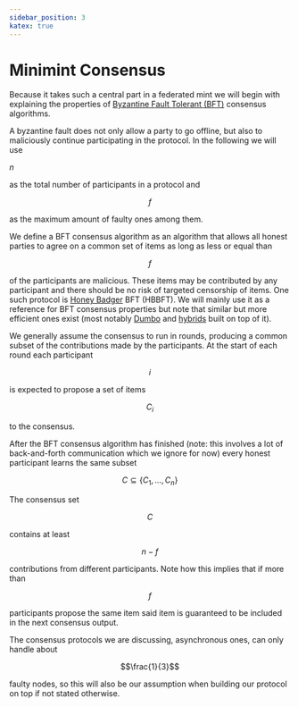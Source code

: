 ```yaml
---
sidebar_position: 3
katex: true
---
```


# Minimint Consensus

Because it takes such a central part in a federated mint we will begin with explaining the properties of
[Byzantine Fault Tolerant (BFT)](https://en.wikipedia.org/wiki/Byzantine_fault) consensus algorithms.

A byzantine fault does not only allow a party to go offline, but also to maliciously continue participating in the
protocol. In the following we will use

$n$

as the total number of participants in a protocol and

$$f$$

as the maximum amount of faulty ones among them.

We define a BFT consensus algorithm as an algorithm that allows all honest parties to agree on a common
set of items as long as less or equal than

$$f$$

of the participants are malicious. These items may be contributed by any participant and there should be no risk of targeted censorship of items. One such protocol is [Honey Badger] BFT (HBBFT). We will mainly use it as a reference for BFT consensus properties but note that similar but more efficient ones exist (most notably [Dumbo] and [hybrids] built on top of it).

We generally assume the consensus to run in rounds, producing a common subset of the contributions made by the
participants. At the start of each round each participant

$$i$$

is expected to propose a set of items

$$C_i$$

to the consensus.

After the BFT consensus algorithm has finished (note: this involves a lot of back-and-forth communication
which we ignore for now) every honest participant learns the same subset

$$C \subseteq \{C_1, \dots, C_n\}$$

The consensus set

$$C$$

contains at least

$$n-f$$

contributions from different participants. Note how this implies that
if more than

$$f$$

participants propose the same item said item is guaranteed to be included in the next consensus
output.

The consensus protocols we are discussing, asynchronous ones, can only handle about

$$\frac{1}{3}$$

faulty nodes, so this will also be our assumption when building our protocol on top if not stated otherwise.

[honey badger]: https://eprint.iacr.org/2016/199.pdf
[dumbo]: https://eprint.iacr.org/2020/841.pdf
[hybrids]: https://arxiv.org/pdf/2103.09425
